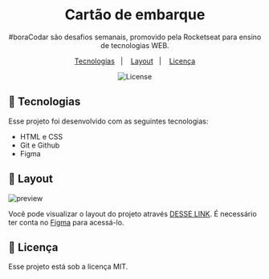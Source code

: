 <h1 align="center">Cartão de embarque</h1>
<p align="center">
#boraCodar são desafios semanais, promovido pela Rocketseat para ensino de tecnologias WEB.  <br/></p>
<p align="center">
<a href="#-tecnologias">Tecnologias</a>&nbsp;&nbsp;&nbsp;|&nbsp;&nbsp;&nbsp;
<a href="#-layout">Layout</a>&nbsp;&nbsp;&nbsp;|&nbsp;&nbsp;&nbsp;
<a href="#memo-licença">Licença</a>
</p>

<p align="center">
  <img alt="License" src="https://img.shields.io/static/v1?label=license&message=MIT&color=49AA26&labelColor=000000">
</p>

## 🚀 Tecnologias

Esse projeto foi desenvolvido com as seguintes tecnologias:

- HTML e CSS
- Git e Github
- Figma


## 🔖 Layout

![preview](https://user-images.githubusercontent.com/110351770/232092247-5625aae3-7dd5-434f-a97a-851e9e9e9551.jpg)

Você pode visualizar o layout do projeto através [DESSE LINK](https://www.figma.com/community/file/1205146101173113980).
É necessário ter conta no [Figma](https://figma.com) para acessá-lo.

## :memo: Licença

Esse projeto está sob a licença MIT.



